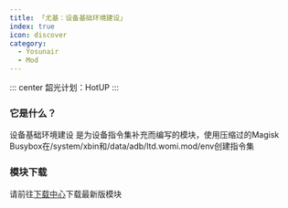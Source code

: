 ```yaml
---
title: 「尤基：设备基础环境建设」
index: true
icon: discover
category:
  - Yosunair
  - Mod
---
```


::: center
韶光计划：HotUP
:::

### 它是什么？
设备基础环境建设 是为设备指令集补充而编写的模块，使用压缩过的Magisk Busybox在/system/xbin和/data/adb/ltd.womi.mod/env创建指令集

### 模块下载
请前往[下载中心](./../../file.html)下载最新版模块